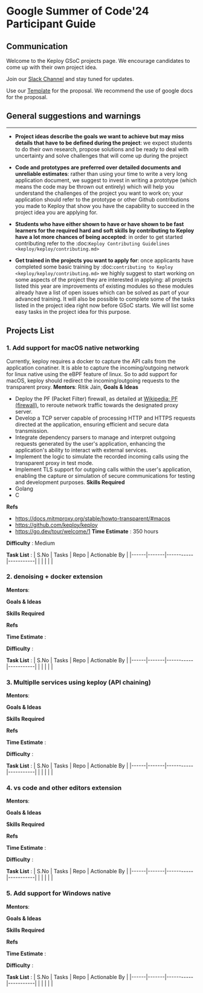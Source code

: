 # Google Summer of Code'24 Participant Guide

## **Communication**

Welcome to the Keploy GSoC projects page. We encourage candidates to come up with their own project idea.

Join our [Slack Channel](https://join.slack.com/t/keploy/shared_invite/zt-12rfbvc01-o54cOG0X1G6eVJTuI_orSA) and stay tuned for updates.

Use our [Template](https://docs.google.com/document/d/1QSSs4vPvn_tPeJkhwDuJ9YLSXdtygob9cPc-5yXj3pY/edit?usp=sharing) for the proposal. We recommend the use of google docs for the proposal.


## **General suggestions and warnings**
_________________

- **Project ideas describe the goals we want to achieve
  but may miss details that have to be defined during the project**:
  we expect students to do their own research, propose solutions and be
  ready to deal with uncertainty and solve challenges that
  will come up during the project

- **Code and prototypes are preferred over detailed
  documents and unreliable estimates**:
  rather than using your time to write a very long
  application document, we suggest to invest in writing a prototype
  (which means the code may be thrown out entirely) which will help you
  understand the challenges of the project you want to work on; your
  application should refer to the prototype or other Github contributions
  you made to Keploy that show you have the capability to succeed in the
  project idea you are applying for.

- **Students who have either shown to have or have shown to be
  fast learners for the required hard and soft skills by
  contributing to Keploy have a lot more chances of being accepted**:
  in order to get started contributing refer to the
  :doc:`Keploy Contributing Guidelines <keploy/keploy/contributing.md>`

- **Get trained in the projects you want to apply for**: once
  applicants have completed some basic training by
  :doc:`contributing to Keploy <keploy/keploy/contributing.md>`
  we highly suggest to start working on
  some aspects of the project they are
  interested in applying: all projects
  listed this year are improvements
  of existing modules so these modules
  already have a list of open issues
  which can be solved as part of your advanced training.
  It will also be possible to complete some of the tasks listed in
  the project idea right now before GSoC starts.
  We will list some easy tasks in the project idea for this purpose.

## **Projects List**

### 1. Add support for macOS native networking
Currently, keploy requires a docker to capture the API calls from the application conatiner. It is able to capture the incoming/outgoing network for linux native using the eBPF feature of linux. So to add support for macOS, keploy should redirect the incoming/outgoing requests to the transparent proxy.
**Mentors**:
Ritik Jain, 
**Goals & Ideas**
* Deploy the PF (Packet Filter) firewall, as detailed at [Wikipedia: PF (firewall)](https://en.wikipedia.org/wiki/PF_(firewall)), to reroute network traffic towards the designated proxy server.
* Develop a TCP server capable of processing HTTP and HTTPS requests directed at the application, ensuring efficient and secure data transmission.
* Integrate dependency parsers to manage and interpret outgoing requests generated by the user's application, enhancing the application's ability to interact with external services.
* Implement the logic to simulate the recorded incoming calls using the  transparent proxy in test mode.
* Implement TLS support for outgoing calls within the user's application, enabling the capture or simulation of secure communications for testing and development purposes.
**Skills Required**
* Golang
* C 

**Refs**
* https://docs.mitmproxy.org/stable/howto-transparent/#macos
* https://github.com/keploy/keploy
* https://go.dev/tour/welcome/1
**Time Estimate** : 350 hours

**Difficulty** : Medium

**Task List** : 
| S.No | Tasks | Repo | Actionable By | 
|------|-------|-----------|-----------|
|      |       |       |            |

### 2. denoising + docker extension
**Mentors**:

**Goals & Ideas**

**Skills Required**

**Refs**

**Time Estimate** : 

**Difficulty** :

**Task List** : 
| S.No | Tasks | Repo | Actionable By | 
|------|-------|-----------|-----------|
|      |       |       |            |

### 3. Multiplle services using keploy (API chaining)
**Mentors**:

**Goals & Ideas**

**Skills Required**

**Refs**

**Time Estimate** : 

**Difficulty** :

**Task List** : 
| S.No | Tasks | Repo | Actionable By | 
|------|-------|-----------|-----------|
|      |       |       |            |

### 4. vs code and other editors extension
**Mentors**:

**Goals & Ideas**

**Skills Required**

**Refs**

**Time Estimate** : 

**Difficulty** :

**Task List** : 
| S.No | Tasks | Repo | Actionable By | 
|------|-------|-----------|-----------|
|      |       |       |            |


### 5. Add support for Windows native
**Mentors**:

**Goals & Ideas**

**Skills Required**

**Refs**

**Time Estimate** : 

**Difficulty** :

**Task List** : 
| S.No | Tasks | Repo | Actionable By | 
|------|-------|-----------|-----------|
|      |       |       |            |
